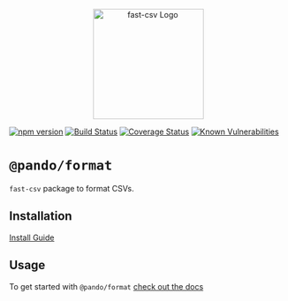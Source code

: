<p align="center">
  <a href="https://c2fo.io/fast-csv" target="blank"><img src="https://c2fo.io/fast-csv/img/logo.svg" width="200" alt="fast-csv Logo" /></a>
</p>

[![npm version](https://img.shields.io/npm/v/@pando/format.svg)](https://www.npmjs.org/package/@pando/format)
[![Build Status](https://travis-ci.org/C2FO/fast-csv.svg?branch=master)](https://travis-ci.org/C2FO/fast-csv)
[![Coverage Status](https://coveralls.io/repos/github/C2FO/fast-csv/badge.svg?branch=master)](https://coveralls.io/github/C2FO/fast-csv?branch=master)
[![Known Vulnerabilities](https://snyk.io/test/github/C2FO/fast-csv/badge.svg?targetFile=packages/format/package.json)](https://snyk.io/test/github/C2FO/fast-csv?targetFile=packages/format/package.json)

# `@pando/format`

`fast-csv` package to format CSVs.

## Installation

[Install Guide](https://c2fo.io/fast-csv/docs/introduction/install)

## Usage

To get started with `@pando/format` [check out the docs](https://c2fo.io/fast-csv/docs/formatting/getting-started)
